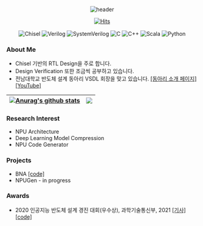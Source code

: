 <div align="center">

![header](https://capsule-render.vercel.app/api?type=waving&color=gradient&customColorList=2&height=300&section=header&text=DonghoPark&desc=RTL%20Design%20Engineer&descAlignY=66&descAlign=65&fontSize=90)

[![Hits](https://hits.seeyoufarm.com/api/count/incr/badge.svg?url=https%3A%2F%2Fgithub.com%2Fparkdongho&count_bg=%2379C83D&title_bg=%23555555&icon=&icon_color=%23E7E7E7&title=hits&edge_flat=false)](https://hits.seeyoufarm.com)

  
<img align="center" alt="Chisel"        src="https://img.shields.io/badge/Chisel-DC322F.svg?&style=for-the-badge&logo=Scala&logoColor=white"/> 
<img align="center" alt="Verilog"       src="https://img.shields.io/badge/Verilog-008FC7.svg?&style=for-the-badge&logo=hardware&logoColor=white"/> 
<img align="center" alt="SystemVerilog" src="https://img.shields.io/badge/System Verilog-004088.svg?&style=for-the-badge&logo=hardware&logoColor=white"/>
<img align="center" alt="C"             src="https://img.shields.io/badge/C-A8B9CC.svg?&style=for-the-badge&logo=C&logoColor=white"/> 
<img align="center" alt="C++"           src="https://img.shields.io/badge/C++-00599C.svg?&style=for-the-badge&logo=Cplusplus&logoColor=white"/> 
<img align="center" alt="Scala"         src="https://img.shields.io/badge/Scala-DC322F.svg?&style=for-the-badge&logo=Scala&logoColor=white"/>
<img align="center" alt="Python"        src="https://img.shields.io/badge/Python-3776AB.svg?&style=for-the-badge&logo=Python&logoColor=white"/><br/>

<div align="left">



  
### About Me
- Chisel 기반의 RTL Design을 주로 합니다.
- Design Verification 또한 조금씩 공부하고 있습니다.
- 전남대학교 반도체 설계 동아리 VSDL 회장을 맞고 있습니다. [[동아리 소개 페이지]](https://parkdongho.notion.site/4d8ca2ce08674232a81e06e6d395b5ee) [[YouTube]]()


| <a href="https://github.com/anuraghazra/github-readme-stats"><img align="center" src="https://github-readme-stats.vercel.app/api?username=parkdongho&show_icons=true&include_all_commits=true&theme=buefy&hide_border=true" alt="Anurag's github stats" /></a> | <a href="https://github.com/anuraghazra/github-readme-stats"><img align="center" src="https://github-readme-stats.vercel.app/api/top-langs/?username=parkdongho&layout=compact&theme=buefy&hide_border=true" /></a> |
| ------------- | ------------- | 


### Research Interest
* NPU Architecture
* Deep Learning Model Compression
* NPU Code Generator

### Projects
* BNA [[code]](https://github.com/ParkDongho/BNA)
* NPUGen - in progress

### Awards
* 2020 인공지능 반도체 설계 경진 대회(우수상), 과학기술통신부, 2021 [[기사]](https://www.msit.go.kr/bbs/view.do?sCode=user&mId=113&mPid=112&pageIndex=3&bbsSeqNo=94&nttSeqNo=3180308&searchOpt=ALL&searchTxt=) [[code]](https://github.com/ParkDongho/BNA)
